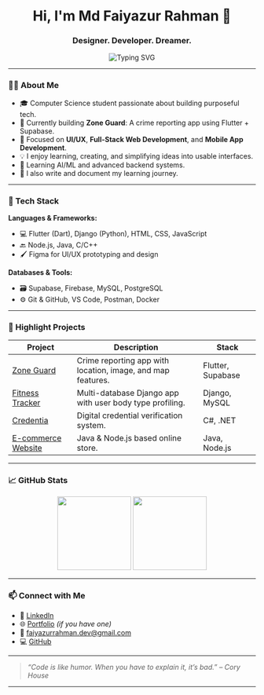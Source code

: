 <h1 align="center">Hi, I'm Md Faiyazur Rahman 👋</h1>
<h3 align="center">Designer. Developer. Dreamer.</h3>

<p align="center">
  <img src="https://readme-typing-svg.demolab.com?font=Fira+Code&duration=3000&pause=500&color=F7768E&center=true&vCenter=true&width=435&lines=UI%2FUX+Designer;Full-Stack+Developer;Flutter+%26+Django+Enthusiast;Open+Source+Explorer" alt="Typing SVG" />
</p>

---

### 👨‍💻 About Me

- 🎓 Computer Science student passionate about building purposeful tech.
- 🔭 Currently building **Zone Guard**: A crime reporting app using Flutter + Supabase.
- 🎯 Focused on **UI/UX**, **Full-Stack Web Development**, and **Mobile App Development**.
- 💡 I enjoy learning, creating, and simplifying ideas into usable interfaces.
- 🧠 Learning AI/ML and advanced backend systems.
- 📝 I also write and document my learning journey.

---

### 🚀 Tech Stack

**Languages & Frameworks:**
- 💻 Flutter (Dart), Django (Python), HTML, CSS, JavaScript
- 🔙 Node.js, Java, C/C++
- 🖌️ Figma for UI/UX prototyping and design

**Databases & Tools:**
- 🗃️ Supabase, Firebase, MySQL, PostgreSQL
- ⚙️ Git & GitHub, VS Code, Postman, Docker

---

### 📌 Highlight Projects

| Project | Description | Stack |
|--------|-------------|-------|
| [Zone Guard](https://github.com/your-username/zone-guard) | Crime reporting app with location, image, and map features. | Flutter, Supabase |
| [Fitness Tracker](https://github.com/your-username/fitness-tracker) | Multi-database Django app with user body type profiling. | Django, MySQL |
| [Credentia](https://github.com/your-username/credentia) | Digital credential verification system. | C#, .NET |
| [E-commerce Website](https://github.com/your-username/ecommerce-platform) | Java & Node.js based online store. | Java, Node.js |

---

### 📈 GitHub Stats

<p align="center">
  <img src="https://github-readme-stats.vercel.app/api?username=your-username&show_icons=true&theme=radical" height="150" />
  <img src="https://github-readme-stats.vercel.app/api/top-langs/?username=your-username&layout=compact&theme=radical" height="150" />
</p>

---

### 📫 Connect with Me

- 🔗 [LinkedIn](https://www.linkedin.com/in/your-link)
- 🌐 [Portfolio](https://your-portfolio-link.com) *(if you have one)*
- 📧 faiyazurrahman.dev@gmail.com
- 💻 [GitHub](https://github.com/your-username)

---

> _“Code is like humor. When you have to explain it, it’s bad.” – Cory House_

---

